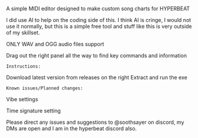 A simple MIDI editor designed to make custom song charts for HYPERBEAT


I did use AI to help on the coding side of this. I think AI is cringe, I would not use it normally, but this is a simple free tool and stuff like this is very outside of my skillset.

ONLY WAV and OGG audio files support

Drag out the right panel all the way to find key commands and information



    Instructions:

Download latest version from releases on the right
Extract and run the exe



    Known issues/Planned changes:

Vibe settings

Time signature setting



Please direct any issues and suggestions to @soothsayer on discord, my DMs are open and I am in the hyperbeat discord also.
